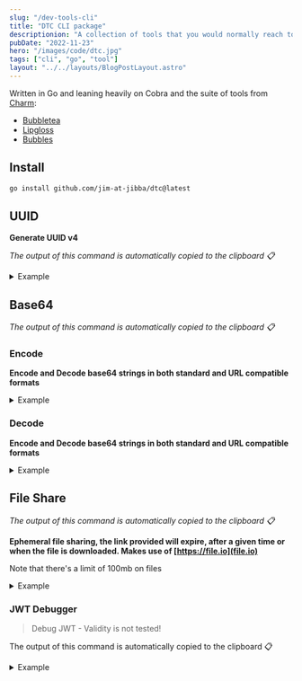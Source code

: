 ```yaml
---
slug: "/dev-tools-cli"
title: "DTC CLI package"
descriptionion: "A collection of tools that you would normally reach to a browser for."
pubDate: "2022-11-23"
hero: "/images/code/dtc.jpg"
tags: ["cli", "go", "tool"]
layout: "../../layouts/BlogPostLayout.astro"
---
```


Written in Go and leaning heavily on Cobra and the suite of tools from [Charm](https://charm.sh/):

- [Bubbletea](https://github.com/charmbracelet/bubbletea)
- [Lipgloss](https://github.com/charmbracelet/bubbletea)
- [Bubbles](https://github.com/charmbracelet/bubbles)

## Install

```sh
go install github.com/jim-at-jibba/dtc@latest
```

## UUID

**Generate UUID v4**

_The output of this command is automatically copied to the clipboard 📋_

<details>
  <summary>Example</summary>

```bash
dtc uuid generate
```

**Takes count flag to generate mulitple UUIDs at a time**

```bash
dtc uuid generate --count=100
```

![UUID Generate](/images/code/uuid.gif)
![UUID Generate](/images/code/uuid-count.gif)

</details>

## Base64

_The output of this command is automatically copied to the clipboard 📋_

### Encode

**Encode and Decode base64 strings in both standard and URL compatible formats**

<details>
  <summary>Example</summary>

**Standard**

```bash
dtc base64 encode
```

**URL Compatible**

```bash
dtc base64 encode -u
```

![BASE64 ENCODE](/images/code/base64-encode.gif)

</details>

### Decode

**Encode and Decode base64 strings in both standard and URL compatible formats**

<details>
  <summary>Example</summary>

**Standard**

```bash
dtc base64 decode
```

**URL Compatible**

```bash
dtc base64 decode -u
```

![BASE64 DECODE](/images/code/base64-decode.gif)

</details>

## File Share

_The output of this command is automatically copied to the clipboard 📋_

**Ephemeral file sharing, the link provided will expire, after a given time or when the file is downloaded. Makes use of [https://file.io](file.io)**

Note that there's a limit of 100mb on files

<details>
  <summary>Example</summary>

**Defaults to 14 days expiry**

```bash
dtc file-share
```

**Pass in an expiry time frame**

```bash
dtc file-share

# current dir, expires in 3 days
dtc file-share --expiry=3d

# expires in 4 weeks
dtc file-share --expiry=4w
```

![FILE SHARE](/images/code/file-share.gif)

</details>

### JWT Debugger

> Debug JWT - Validity is not tested!

The output of this command is automatically copied to the clipboard 📋

<details>
  <summary>Example</summary>

```bash
dtc jwt-debugger
```

![JWT DEBUGGER](/images/code/jwt-debugger.gif)

</details>
